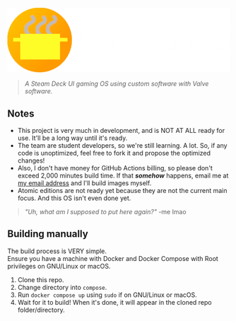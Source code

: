 ![](luncheonos-wide.png)
> *A Steam Deck UI gaming OS using custom software with Valve software.*
## Notes
- This project is very much in development, and is NOT AT ALL ready for use. It'll be a long way until it's ready.
- The team are student developers, so we're still learning. A lot. So, if any code is unoptimized, feel free to fork it and propose the optimized changes!
- Also, I don't have money for GitHub Actions billing, so please don't exceed 2,000 minutes build time. If that ***somehow*** happens, email me at [my email address](mailto:frothyy@frothywifi.cc) and I'll build images myself.
- Atomic editions are not ready yet because they are not the current main focus. And this OS isn't even done yet.
> *"Uh, what am I supposed to put here again?"* -me lmao

## Building manually
The build process is VERY simple.  
Ensure you have a machine with Docker and Docker Compose with Root privileges on GNU/Linux or macOS.
1. Clone this repo.
2. Change directory into `compose`.
3. Run `docker compose up` using `sudo` if on GNU/Linux or macOS.
4. Wait for it to build! When it's done, it will appear in the cloned repo folder/directory.
